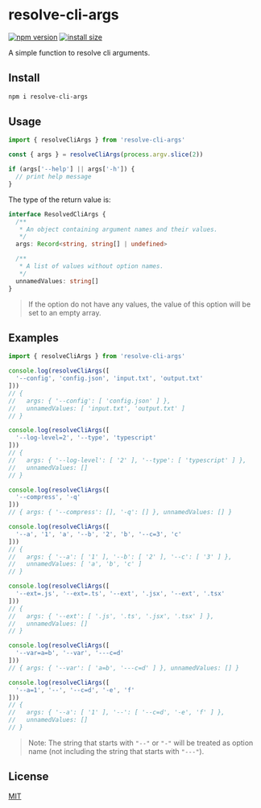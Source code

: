 # resolve-cli-args

[![npm version](https://img.shields.io/npm/v/resolve-cli-args)](https://www.npmjs.com/package/resolve-cli-args)
[![install size](https://packagephobia.now.sh/badge?p=resolve-cli-args)](https://packagephobia.now.sh/result?p=resolve-cli-args)

<!-- [![npm downloads](https://img.shields.io/npm/dm/resolve-cli-args.svg)](https://npm-stat.com/charts.html?package=resolve-cli-args) -->
<!-- [![coverage](https://img.shields.io/badge/coverage-100%25-brightgreen)](https://github.com/john-yuan/resolve-cli-args/blob/main/src/index.test.ts) -->

A simple function to resolve cli arguments.

## Install

```sh
npm i resolve-cli-args
```

## Usage

```ts
import { resolveCliArgs } from 'resolve-cli-args'

const { args } = resolveCliArgs(process.argv.slice(2))

if (args['--help'] || args['-h']) {
  // print help message
}
```

The type of the return value is:

```ts
interface ResolvedCliArgs {
  /**
   * An object containing argument names and their values.
   */
  args: Record<string, string[] | undefined>

  /**
   * A list of values without option names.
   */
  unnamedValues: string[]
}
```

> If the option do not have any values, the value of this option will be set to an empty array.

## Examples

```ts
import { resolveCliArgs } from 'resolve-cli-args'

console.log(resolveCliArgs([
  '--config', 'config.json', 'input.txt', 'output.txt'
]))
// {
//   args: { '--config': [ 'config.json' ] },
//   unnamedValues: [ 'input.txt', 'output.txt' ]
// }

console.log(resolveCliArgs([
  '--log-level=2', '--type', 'typescript'
]))
// {
//   args: { '--log-level': [ '2' ], '--type': [ 'typescript' ] },
//   unnamedValues: []
// }

console.log(resolveCliArgs([
  '--compress', '-q'
]))
// { args: { '--compress': [], '-q': [] }, unnamedValues: [] }

console.log(resolveCliArgs([
  '--a', '1', 'a', '--b', '2', 'b', '--c=3', 'c'
]))
// {
//   args: { '--a': [ '1' ], '--b': [ '2' ], '--c': [ '3' ] },
//   unnamedValues: [ 'a', 'b', 'c' ]
// }

console.log(resolveCliArgs([
  '--ext=.js', '--ext=.ts', '--ext', '.jsx', '--ext', '.tsx'
]))
// {
//   args: { '--ext': [ '.js', '.ts', '.jsx', '.tsx' ] },
//   unnamedValues: []
// }

console.log(resolveCliArgs([
  '--var=a=b', '--var', '---c=d'
]))
// { args: { '--var': [ 'a=b', '---c=d' ] }, unnamedValues: [] }

console.log(resolveCliArgs([
  '--a=1', '--', '--c=d', '-e', 'f'
]))
// {
//   args: { '--a': [ '1' ], '--': [ '--c=d', '-e', 'f' ] },
//   unnamedValues: []
// }
```

> Note: The string that starts with `"--"` or `"-"` will be treated as option name (not including the string that starts with `"---"`).

## License

[MIT](https://github.com/john-yuan/resolve-cli-args/blob/main/LICENSE)
